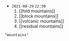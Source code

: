 - `2021-08-29`  `22:30`
	1. [[fold mountains]]
	2. [[block mountains]]
	3. [[volcanic mountains]]
	4. [[residual mountains]]

```query
"mountains"
```